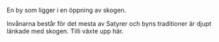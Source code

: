En by som ligger i en öppning av skogen.

Invånarna består för det mesta av Satyrer och byns traditioner är djupt länkade med skogen. Tilli växte upp här.